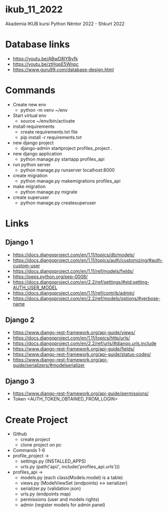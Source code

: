 # ikub_11_2022
Akademia IKUB kursi Python Nëntor 2022 - Shkurt 2022

# Database links
- https://youtu.be/ABwD8IYByfk
- https://youtu.be/ztHopE5Wnpc
- https://www.guru99.com/database-design.html

# Commands
- Create new env
  - python -m venv ~/env
- Start virtual env
  - source ~/env/bin/activate
- install requirements
  - create requirements.txt file
  - pip install -r requirements.txt
- new django project
  - django-admin startproject profiles_project .
- new django application
  - python manage.py startapp profiles_api
- run python server
  - python manage.py runserver localhost:8000
- create migration
  - python manage.py makemigrations profiles_api
- make migration
  - python manage.py migrate
- create superuser
  - python manage.py createsuperuser


# Links
## Django 1
  - https://docs.djangoproject.com/en/1.11/topics/db/models/
  - https://docs.djangoproject.com/en/1.11/topics/auth/customizing/#auth-custom-user
  - https://docs.djangoproject.com/en/1.11/ref/models/fields/
  - https://peps.python.org/pep-0008/
  - https://docs.djangoproject.com/en/2.2/ref/settings/#std:setting-AUTH_USER_MODEL
  - https://docs.djangoproject.com/en/1.11/ref/contrib/admin/
  - https://docs.djangoproject.com/en/2.2/ref/models/options/#verbose-name
## Django 2
  - https://www.django-rest-framework.org/api-guide/views/
  - https://docs.djangoproject.com/en/1.11/topics/http/urls/
  - https://docs.djangoproject.com/en/2.2/ref/urls/#django.urls.include
  - https://www.django-rest-framework.org/api-guide/fields/
  - https://www.django-rest-framework.org/api-guide/status-codes/
  - https://www.django-rest-framework.org/api-guide/serializers/#modelserializer
## Django 3
  - https://www.django-rest-framework.org/api-guide/permissions/
  - Token <AUTH_TOKEN_OBTAINED_FROM_LOGIN>

# Create Project
  - Github
    - create project
    - clone project on pc
  - Commands 1-6
  - profile_project -> 
    - settings.py (INSTALLED_APPS)
    - urls.py (path('api/', include('profiles_api.urls')))
  - profiles_api -> 
    - models.py (each class(Models.model) is a table)
    - views.py (ModelViewSet (endpoints) <-> serializer)
    - serializer.py (validation json)
    - urls.py (endpoints map)
    - permissions (user and models rights)
    - admin (register models for admin panel)